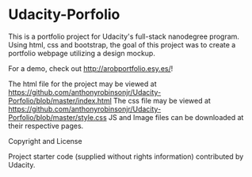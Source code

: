 # Udacity-Porfolio

This is a portfolio project for Udacity's full-stack nanodegree program. Using html, css and bootstrap, the goal of this project was to create a portfolio webpage utilizing a design mockup.

For a demo, check out http://arobportfolio.esy.es/!

The html file for the project may be viewed at https://github.com/anthonyrobinsonjr/Udacity-Porfolio/blob/master/index.html
The css file may be viewed at https://github.com/anthonyrobinsonjr/Udacity-Porfolio/blob/master/style.css
JS and Image files can be downloaded at their respective pages.

Copyright and License

Project starter code (supplied without rights information) contributed by Udacity.
